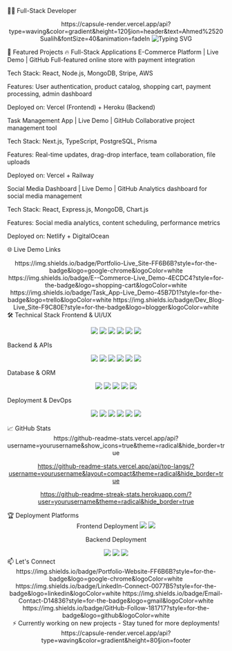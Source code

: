 👨‍💻 Full-Stack Developer
<div align="center">
https://capsule-render.vercel.app/api?type=waving&color=gradient&height=120&section=header&text=Ahmed%2520Sualih&fontSize=40&animation=fadeIn

<!-- Animated Typing Text --><img src="https://readme-typing-svg.herokuapp.com/?font=Fira+Code&size=25&duration=4000&pause=1000&color=00FF00&center=true&vCenter=true&width=600&lines=Full-Stack+Developer;MERN+Stack+Specialist;React+Next.js+Expert;Node.js+Backend+Developer;Cloud+Deployment+Pro" alt="Typing SVG" /></div>
🚀 Featured Projects
🔥 Full-Stack Applications
E-Commerce Platform | Live Demo | GitHub
Full-featured online store with payment integration

Tech Stack: React, Node.js, MongoDB, Stripe, AWS

Features: User authentication, product catalog, shopping cart, payment processing, admin dashboard

Deployed on: Vercel (Frontend) + Heroku (Backend)

Task Management App | Live Demo | GitHub
Collaborative project management tool

Tech Stack: Next.js, TypeScript, PostgreSQL, Prisma

Features: Real-time updates, drag-drop interface, team collaboration, file uploads

Deployed on: Vercel + Railway

Social Media Dashboard | Live Demo | GitHub
Analytics dashboard for social media management

Tech Stack: React, Express.js, MongoDB, Chart.js

Features: Social media analytics, content scheduling, performance metrics

Deployed on: Netlify + DigitalOcean

🌐 Live Demo Links
<div align="center">
https://img.shields.io/badge/Portfolio-Live_Site-FF6B6B?style=for-the-badge&logo=google-chrome&logoColor=white
https://img.shields.io/badge/E--Commerce-Live_Demo-4ECDC4?style=for-the-badge&logo=shopping-cart&logoColor=white
https://img.shields.io/badge/Task_App-Live_Demo-45B7D1?style=for-the-badge&logo=trello&logoColor=white
https://img.shields.io/badge/Dev_Blog-Live_Site-F9C80E?style=for-the-badge&logo=blogger&logoColor=white

</div>
🛠️ Technical Stack
Frontend & UI/UX
<p align="center"> <img src="https://img.shields.io/badge/React-61DAFB?style=for-the-badge&logo=react&logoColor=black" /> <img src="https://img.shields.io/badge/Next.js-000000?style=for-the-badge&logo=next.js&logoColor=white" /> <img src="https://img.shields.io/badge/TypeScript-007ACC?style=for-the-badge&logo=typescript&logoColor=white" /> <img src="https://img.shields.io/badge/Tailwind_CSS-38B2AC?style=for-the-badge&logo=tailwind-css&logoColor=white" /> <img src="https://img.shields.io/badge/Redux-764ABC?style=for-the-badge&logo=redux&logoColor=white" /> <img src="https://img.shields.io/badge/Material--UI-0081CB?style=for-the-badge&logo=mui&logoColor=white" /> </p>
Backend & APIs
<p align="center"> <img src="https://img.shields.io/badge/Node.js-339933?style=for-the-badge&logo=nodedotjs&logoColor=white" /> <img src="https://img.shields.io/badge/Express.js-000000?style=for-the-badge&logo=express&logoColor=white" /> <img src="https://img.shields.io/badge/Python-3776AB?style=for-the-badge&logo=python&logoColor=white" /> <img src="https://img.shields.io/badge/FastAPI-009688?style=for-the-badge&logo=fastapi&logoColor=white" /> <img src="https://img.shields.io/badge/GraphQL-E10098?style=for-the-badge&logo=graphql&logoColor=white" /> <img src="https://img.shields.io/badge/REST_API-FF6C37?style=for-the-badge&logo=postman&logoColor=white" /> </p>
Database & ORM
<p align="center"> <img src="https://img.shields.io/badge/MongoDB-47A248?style=for-the-badge&logo=mongodb&logoColor=white" /> <img src="https://img.shields.io/badge/PostgreSQL-4169E1?style=for-the-badge&logo=postgresql&logoColor=white" /> <img src="https://img.shields.io/badge/MySQL-4479A1?style=for-the-badge&logo=mysql&logoColor=white" /> <img src="https://img.shields.io/badge/Prisma-2D3748?style=for-the-badge&logo=prisma&logoColor=white" /> <img src="https://img.shields.io/badge/Mongoose-880000?style=for-the-badge&logo=mongoose&logoColor=white" /> </p>
Deployment & DevOps
<p align="center"> <img src="https://img.shields.io/badge/Vercel-000000?style=for-the-badge&logo=vercel&logoColor=white" /> <img src="https://img.shields.io/badge/Netlify-00C7B7?style=for-the-badge&logo=netlify&logoColor=white" /> <img src="https://img.shields.io/badge/Heroku-430098?style=for-the-badge&logo=heroku&logoColor=white" /> <img src="https://img.shields.io/badge/AWS-232F3E?style=for-the-badge&logo=amazon-aws&logoColor=white" /> <img src="https://img.shields.io/badge/Docker-2496ED?style=for-the-badge&logo=docker&logoColor=white" /> <img src="https://img.shields.io/badge/GitHub_Actions-2088FF?style=for-the-badge&logo=github-actions&logoColor=white" /> </p>
📈 GitHub Stats
<div align="center">
https://github-readme-stats.vercel.app/api?username=yourusername&show_icons=true&theme=radical&hide_border=true

https://github-readme-stats.vercel.app/api/top-langs/?username=yourusername&layout=compact&theme=radical&hide_border=true

https://github-readme-streak-stats.herokuapp.com/?user=yourusername&theme=radical&hide_border=true

</div>
🏆 Deployment Platforms
<div align="center">
Frontend Deployment


<img src="https://img.shields.io/badge/Vercel-5+_Projects-000000?style=flat-square&logo=vercel&logoColor=white" />
<img src="https://img.shields.io/badge/Netlify-3+_Projects-00C7B7?style=flat-square&logo=netlify&logoColor=white" />

Backend Deployment


<img src="https://img.shields.io/badge/Heroku-4+_APIs-430098?style=flat-square&logo=heroku&logoColor=white" />
<img src="https://img.shields.io/badge/Railway-2+_Services-0B0D0E?style=flat-square&logo=railway&logoColor=white" />
<img src="https://img.shields.io/badge/AWS-3+_Projects-232F3E?style=flat-square&logo=amazon-aws&logoColor=white" />

</div>
📫 Let's Connect
<div align="center">
https://img.shields.io/badge/Portfolio-Website-FF6B6B?style=for-the-badge&logo=google-chrome&logoColor=white
https://img.shields.io/badge/LinkedIn-Connect-0077B5?style=for-the-badge&logo=linkedin&logoColor=white
https://img.shields.io/badge/Email-Contact-D14836?style=for-the-badge&logo=gmail&logoColor=white
https://img.shields.io/badge/GitHub-Follow-181717?style=for-the-badge&logo=github&logoColor=white

</div>
<div align="center">
⚡ Currently working on new projects - Stay tuned for more deployments!
https://capsule-render.vercel.app/api?type=waving&color=gradient&height=80&section=footer

</div>
